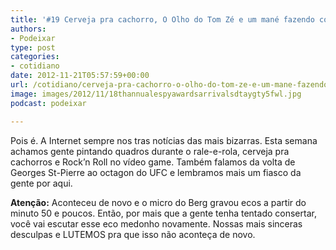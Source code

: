 ```yaml
---
title: '#19 Cerveja pra cachorro, O Olho do Tom Zé e um mané fazendo compras'
authors:
- Podeixar
type: post
categories:
- cotidiano
date: 2012-11-21T05:57:59+00:00
url: /cotidiano/cerveja-pra-cachorro-o-olho-do-tom-ze-e-um-mane-fazendo-compras.html
image: images/2012/11/18thannualespyawardsarrivalsdtaygty5fwl.jpg
podcast: podeixar

---
```

Pois é. A Internet sempre nos tras notícias das mais bizarras. Esta semana achamos gente pintando quadros durante o rale-e-rola, cerveja pra cachorros e Rock&#8217;n Roll no vídeo game. Também falamos da volta de Georges St-Pierre ao octagon do UFC e lembramos mais um fiasco da gente por aqui.



**Atenção:** Aconteceu de novo e o micro do Berg gravou ecos a partir do minuto 50 e poucos. Então, por mais que a gente tenha tentado consertar, você vai escutar esse eco medonho novamente. Nossas mais sinceras desculpas e LUTEMOS pra que isso não aconteça de novo.